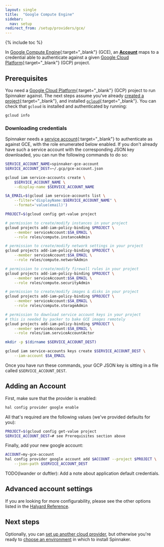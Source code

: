 ```yaml
---
layout: single
title:  "Google Compute Engine"
sidebar:
  nav: setup
redirect_from: /setup/providers/gce/
---
```


{% include toc %}

In [Google Compute Engine](https://cloud.google.com/compute){:target="\_blank"}
(GCE), an [__Account__](/concepts/providers/#accounts) maps to a credential able
to authenticate against a given [Google Cloud
Platform](https://cloud.google.com/){:target="\_blank"} (GCP) project.

## Prerequisites

You need a [Google Cloud Platform](https://cloud.google.com/){:target="\_blank"}
(GCP) project to run Spinnaker against. The next steps assume you've already
[created a
project](https://cloud.google.com/resource-manager/docs/creating-managing-projects){:target="\_blank"},
and installed [`gcloud`](https://cloud.google.com/sdk/downloads){:target="\_blank"}.
You can check that `gcloud` is installed and authenticated by running:

```bash
gcloud info
```

### Downloading credentials

Spinnaker needs a [service
account](https://cloud.google.com/compute/docs/access/service-accounts){:target="\_blank"}
to authenticate as against GCE, with the role enumerated below enabled. If
you don't already have such a service account with the corresponding JSON key
downloaded, you can run the following commands to do so:

```bash
SERVICE_ACCOUNT_NAME=spinnaker-gce-account
SERVICE_ACCOUNT_DEST=~/.gcp/gce-account.json

gcloud iam service-accounts create \
    $SERVICE_ACCOUNT_NAME \
    --display-name $SERVICE_ACCOUNT_NAME

SA_EMAIL=$(gcloud iam service-accounts list \
    --filter="displayName:$SERVICE_ACCOUNT_NAME" \
    --format='value(email)')

PROJECT=$(gcloud config get-value project

# permission to create/modify instances in your project
gcloud projects add-iam-policy-binding $PROJECT \
    --member serviceAccount:$SA_EMAIL \
    --role roles/compute.instanceAdmin

# permission to create/modify network settings in your project
gcloud projects add-iam-policy-binding $PROJECT \
    --member serviceAccount:$SA_EMAIL \
    --role roles/compute.networkAdmin

# permission to create/modify firewall rules in your project
gcloud projects add-iam-policy-binding $PROJECT \
    --member serviceAccount:$SA_EMAIL \
    --role roles/compute.securityAdmin

# permission to create/modify images & disks in your project
gcloud projects add-iam-policy-binding $PROJECT \
    --member serviceAccount:$SA_EMAIL \
    --role roles/compute.storageAdmin

# permission to download service account keys in your project
# this is needed by packer to bake GCE images remotely
gcloud projects add-iam-policy-binding $PROJECT \
    --member serviceAccount:$SA_EMAIL \
    --role roles/iam.serviceAccountActor

mkdir -p $(dirname $SERVICE_ACCOUNT_DEST)

gcloud iam service-accounts keys create $SERVICE_ACCOUNT_DEST \
    --iam-account $SA_EMAIL
```

Once you have run these commands, your GCP JSON key is sitting in a file
called `$SERVICE_ACCOUNT_DEST`.

## Adding an Account

First, make sure that the provider is enabled:

```bash
hal config provider google enable
```

All that's required are the following values (we've provided defaults for you):

```bash
PROJECT=$(gcloud config get-value project
SERVICE_ACCOUNT_DEST=# see Prerequisites section above
```

Finally, add your new google account:

```bash
ACCOUNT=my-gce-account
hal config provider google account add $ACCOUNT --project $PROJECT \
    --json-path $SERVICE_ACCOUNT_DEST
```

TODO(lwander or duftler): Add a note about application default credentials.

## Advanced account settings

If you are looking for more configurability, please see the other options
listed in the [Halyard
Reference](/reference/halyard/commands#hal-config-provider-google-account-add).

## Next steps

Optionally, you can [set up another cloud provider](/setup/install/providers/),
but otherwise you're ready to [choose an environment](/setup/install/environment/)
in which to install Spinnaker.
